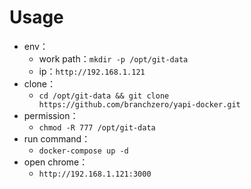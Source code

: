 # Usage

- env：
	- work path：`mkdir -p /opt/git-data`
	- ip：`http://192.168.1.121`
- clone：
	- `cd /opt/git-data && git clone https://github.com/branchzero/yapi-docker.git`
- permission：
	- `chmod -R 777 /opt/git-data`
- run command：
	- `docker-compose up -d`
- open chrome：
	- `http://192.168.1.121:3000`
